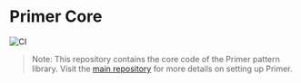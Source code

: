 # Primer Core

![CI](https://travis-ci.org/Rareloop/primer-core.svg?branch=master)

> Note: This repository contains the core code of the Primer pattern library. Visit the [main repository](http://github.com/rareloop/primer) for more details on setting up Primer.
